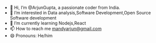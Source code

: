 - 👋 Hi, I’m @ArjunGupta, a passionate coder from India.
- 👀 I’m interested in Data analysis,Software Development,Open Source Software development
- 🌱 I’m currently learning Nodejs,React
- 📫 How to reach me mandyarjun@gmail.com
- 😄 Pronouns: He/him


<!---
ArjunnnnGupta/ArjunnnnGupta is a ✨ special ✨ repository because its `README.md` (this file) appears on your GitHub profile.
You can click the Preview link to take a look at your changes.
--->
